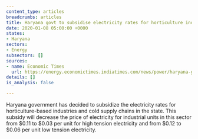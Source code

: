 ```yaml
---
content_type: articles
breadcrumbs: articles
title: Haryana govt to subsidise electricity rates for horticulture industry
date: 2020-01-08 05:00:00 +0000
states:
- Haryana
sectors:
- Energy
subsectors: []
sources:
- name: Economic Times
  url: https://energy.economictimes.indiatimes.com/news/power/haryana-govt-to-subsidise-electricity-rates-for-horticulture-industry/73043088
details: []
is_analysis: false

---
```

Haryana government has decided to subsidize the electricity rates for horticulture-based industries and cold supply chains in the state. This subsidy will decrease the price of electricity for industrial units in this sector from $0.11 to $0.03 per unit for high tension electricity and from $0.12 to $0.06 per unit low tension electricity.